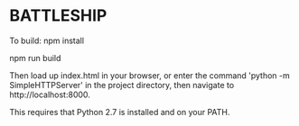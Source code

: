 # BATTLESHIP

To build: npm install

npm run build

Then load up index.html in your browser, or enter the command 'python -m SimpleHTTPServer' in the project directory, then navigate to http://localhost:8000.

This requires that Python 2.7 is installed and on your PATH.
